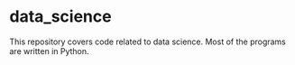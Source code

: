 # data_science
This repository covers code related to data science. Most of the programs are written in Python.
